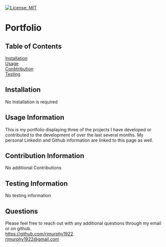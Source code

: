 

   

   [![License: MIT](https://img.shields.io/badge/License-MIT-yellow.svg)](https://opensource.org/licenses/MIT)


   # Portfolio

   ## Table of Contents

   


   [Installation](#Installation)
    <br>
   [Usage](#Usage)
   <br>
   [Conbtribution](#Contribution)
   <br>
   [Testing](#Testing)


  ## Installation
  No Installation is required

  ## Usage Information
  This is my portfolio displaying three of the projects I have developed or contributed to the development of over the last several months. 
  My personal Linkedin and Github information are linked to this page as well.

  ## Contribution Information
  No additional Contributions

  ## Testing Information
  No testing information

   ## Questions

   Please feel free to reach out with any additional questions through my email or on github.
   <br>
   https://github.com/rjmurphy1922
   <br>
  rjmurphy1922@gmail.com

   
